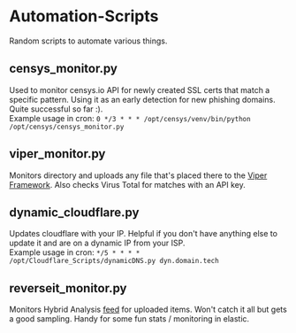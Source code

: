 # Automation-Scripts
Random scripts to automate various things.


## censys_monitor.py
Used to monitor censys.io API for newly created SSL certs that match a specific pattern. Using it as an early detection for new phishing domains. Quite successful so far :).<br>
Example usage in cron: `0 */3 * * * /opt/censys/venv/bin/python /opt/censys/censys_monitor.py`
    
## viper_monitor.py
Monitors directory and uploads any file that's placed there to the [Viper Framework](https://github.com/viper-framework/viper). Also checks Virus Total for matches with an API key.

## dynamic_cloudflare.py
Updates cloudflare with your IP. Helpful if you don't have anything else to update it and are on a dynamic IP from your ISP.<br>
Example usage in cron: `*/5 * * * * /opt/Cloudflare_Scripts/dynamicDNS.py dyn.domain.tech`

## reverseit_monitor.py
Monitors Hybrid Analysis [feed](https://www.hybrid-analysis.com/feed?json) for uploaded items. Won't catch it all but gets a good sampling. Handy for some fun stats / monitoring in elastic.
